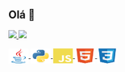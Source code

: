 ## Olá 👋

 <div>
  <a href="https://github.com/rssperez">
  <img height="160em" src="https://github-readme-stats.vercel.app/api?username=rssperez&show_icons=true&theme=dracula&include_all_commits=true&count_private=true"/>
  <img height="160em" src="https://github-readme-stats.vercel.app/api/top-langs/?username=rssperez&layout=compact&langs_count=7&theme=dracula"/>
</div>

 <div style="display: inline_block"><br>
   <img align="center" alt="rssperez-Java" height="30" width="40" src="https://raw.githubusercontent.com/devicons/devicon/master/icons/java/java-original.svg">
   <img align="center" alt="rssperez-Python" height="30" width="40" src="https://raw.githubusercontent.com/devicons/devicon/master/icons/python/python-original.svg">   
   <img align="center" alt="rssperez-Js" height="30" width="40" src="https://raw.githubusercontent.com/devicons/devicon/master/icons/javascript/javascript-plain.svg">
  <img align="center" alt="rssperez-HTML" height="30" width="40" src="https://raw.githubusercontent.com/devicons/devicon/master/icons/html5/html5-original.svg">
  <img align="center" alt="rssperez-CSS" height="30" width="40" src="https://raw.githubusercontent.com/devicons/devicon/master/icons/css3/css3-original.svg">
</div>
 
##

<!--
**RSSPEREZ/RSSPEREZ** is a ✨ _special_ ✨ repository because its `README.md` (this file) appears on your GitHub profile.
 ![Snake animation](https://github.com/rssperez/rssperez/blob/output/github-contribution-grid-snake.svg)
Here are some ideas to get you started:

- 🔭 I’m currently working on ...
- 🌱 I’m currently learning ...
- 👯 I’m looking to collaborate on ...
- 🤔 I’m looking for help with ...
- 💬 Ask me about ...
- 📫 How to reach me: ...
- 😄 Pronouns: ...
- ⚡ Fun fact: ...
-->
